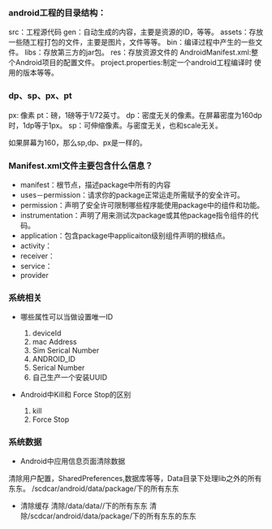 ### android工程的目录结构：

   src：工程源代码
   gen：自动生成的内容，主要是资源的ID，等等。
   assets：存放一些随工程打包的文件，主要是图片，文件等等。
   bin：编译过程中产生的一些文件。
   libs：存放第三方的jar包。
   res：存放资源文件的
   AndroidManifest.xml:整个Android项目的配置文件。
   project.properties:制定一个android工程编译时 使用的版本等等。

### dp、sp、px、pt

   px: 像素
   pt：磅，1磅等于1/72英寸。
   dp：密度无关的像素。在屏幕密度为160dp时，1dp等于1px。
   sp：可伸缩像素。与密度无关，也和scale无关。

   如果屏幕为160，那么sp,dp、px是一样的。

### Manifest.xml文件主要包含什么信息？

   * manifest：根节点，描述package中所有的内容
   * uses－permission：请求你的package正常运走所需赋予的安全许可。
   * permission：声明了安全许可限制哪些程序能使用package中的组件和功能。
   * instrumentation：声明了用来测试次package或其他package指令组件的代码。
   * application：包含package中applicaiton级别组件声明的根结点。
   * activity：
   * receiver：
   * service：
   * provider

   ### 系统相关

   * 哪些属性可以当做设置唯一ID

      1. deviceId
      2. mac Address
      3. Sim Serical Number
      4. ANDROID_ID
      5. Serical Number
      6. 自己生产一个安装UUID

   * Android中Kill和 Force Stop的区别

      1. kill
      2. Force Stop

   ### 系统数据

   * Android中应用信息页面清除数据

   清除用户配置，SharedPreferences,数据库等等，Data目录下处理lib之外的所有东东。
   /scdcar/android/data/package/下的所有东东

   * 清除缓存
      清除/data/data/<Package>/下的所有东东
      清除/scdcar/android/data/package/下的所有东东的东东
